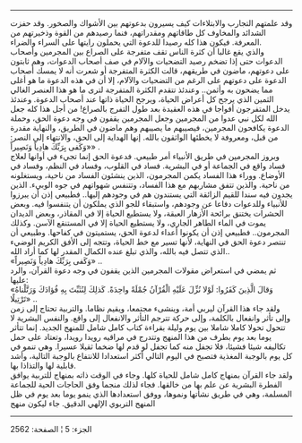 ------------------------------------------------------------------------

وقد علمتهم التجارب والابتلاءات كيف يسيرون بدعوتهم بين الأشواك والصخور.
وقد حفزت الشدائد والمخاوف كل طاقاتهم ومقدراتهم، فنما رصيدهم من القوة
وذخيرتهم من المعرفة. فيكون هذا كله رصيدا للدعوة التي يحملون رايتها على
السراء والضراء.  
والذي يقع غالبا أن كثرة الناس تقف متفرجة على الصراع بين المجرمين وأصحاب
الدعوات حتى إذا تضخم رصيد التضحيات والآلام في صف أصحاب الدعوات، وهم
ثابتون على دعوتهم، ماضون في طريقهم، قالت الكثرة المتفرجة أو شعرت أنه لا
يمسك أصحاب الدعوة على دعوتهم على الرغم من التضحيات والآلام، إلا أن في
هذه الدعوة ما هو أغلى مما يضحون به وأثمن.. وعندئذ تتقدم الكثرة المتفرجة
لترى ما هو هذا العنصر الغالي الثمين الذي يرجح كل أعراض الحياة، ويرجح
الحياة ذاتها عند أصحاب الدعوة. وعندئذ يدخل المتفرجون أفواجا في هذه
العقيدة بعد طول التفرج بالصراع! من أجل هذا كله جعل الله لكل نبي عدوا من
المجرمين وجعل المجرمين يقفون في وجه دعوة الحق، وحملة الدعوة يكافحون
المجرمين، فيصيبهم ما يصيبهم وهم ماضون في الطريق، والنهاية مقدرة من قبل،
ومعروفة لا يخطئها الواثقون بالله. إنها الهداية إلى الحق، والانتهاء إلى
النصر: «وَكَفى بِرَبِّكَ هادِياً وَنَصِيراً» .  
وبروز المجرمين في طريق الأنبياء أمر طبيعي. فدعوة الحق إنما تجيء في
أوانها لعلاج فساد واقع في الجماعة أو في البشرية. فساد في القلوب، وفساد
في النظم، وفساد في الأوضاع. ووراء هذا الفساد يكمن المجرمون، الذين ينشئون
الفساد من ناحية، ويستغلونه من ناحية. والذين تتفق مشاربهم مع هذا الفساد،
وتتنفس شهواتهم في جوه الوبيء. الذين يجدون فيه سندا للقيم الزائقة التي
يستندون هم في وجودهم إليها.. فطبيعي إذن أن يبرزوا للأنبياء وللدعوات
دفاعا عن وجودهم، واستبقاء للجو الذي يملكون أن يتنفسوا فيه. وبعض الحشرات
يختنق برائحة الأزهار العبقة، ولا يستطيع الحياة إلا في المقاذر، وبعض
الديدان يموت في الماء الطاهر الجاري، ولا يستطيع الحياة إلا في المستنقع
الآسن. وكذلك المجرمون.. فطبيعي إذن أن يكونوا أعداء لدعوة الحق، يستميتون
في كفاحها. وطبيعي أن تنتصر دعوة الحق في النهاية، لأنها تسير مع خط
الحياة، وتتجه إلى الأفق الكريم الوضيء الذي تتصل فيه بالله، والذي تبلغ
عنده الكمال المقدر لها كما أراد الله..  
«وَكَفى بِرَبِّكَ هادِياً وَنَصِيراً» ..  
ثم يمضي في استعراض مقولات المجرمين الذين يقفون في وجه دعوة القرآن، والرد
عليها:  
«وَقالَ الَّذِينَ كَفَرُوا: لَوْلا نُزِّلَ عَلَيْهِ الْقُرْآنُ جُمْلَةً واحِدَةً. كَذلِكَ لِنُثَبِّتَ بِهِ فُؤادَكَ
وَرَتَّلْناهُ تَرْتِيلًا» ..  
ولقد جاء هذا القرآن ليربي أمة، وينشىء مجتمعا، ويقيم نظاما. والتربية
تحتاج إلى زمن وإلى تأثر وانفعال بالكلمة، وإلى حركة تترجم التأثر
والانفعال إلى واقع. والنفس البشرية لا تتحول تحولا كاملا شاملا بين يوم
وليلة بقراءة كتاب كامل شامل للمنهج الجديد. إنما تتأثر يوما بعد يوم بطرف
من هذا المنهج وتتدرج في مراقيه رويدا رويدا، وتعتاد على حمل تكاليفه شيئا
فشيئا، فلا تجفل منه كما تجفل لو قدم لها ضخما ثقيلا عسيرا. وهي تنمو في كل
يوم بالوجبة المغذية فتصبح في اليوم التالي أكثر استعدادا للانتفاع بالوجبة
التالية، وأشد قابلية لها والتذاذا بها.  
ولقد جاء القرآن بمنهاج كامل شامل للحياة كلها. وجاء في الوقت ذاته بمنهاج
للتربية يوافق الفطرة البشرية عن علم بها من خالقها. فجاء لذلك منجما وفق
الحاجات الحية للجماعة المسلمة، وهي في طريق نشأتها ونموها، ووفق استعدادها
الذي ينمو يوما بعد يوم في ظل المنهج التربوي الإلهي الدقيق. جاء ليكون
منهج

------------------------------------------------------------------------

الجزء: 5 ¦ الصفحة: 2562
